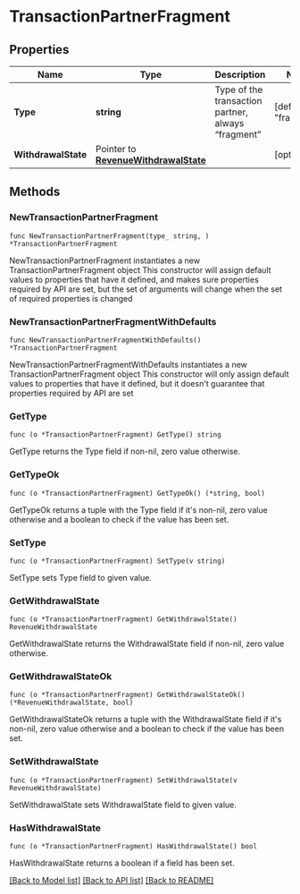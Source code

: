 # TransactionPartnerFragment

## Properties

Name | Type | Description | Notes
------------ | ------------- | ------------- | -------------
**Type** | **string** | Type of the transaction partner, always “fragment” | [default to "fragment"]
**WithdrawalState** | Pointer to [**RevenueWithdrawalState**](RevenueWithdrawalState.md) |  | [optional] 

## Methods

### NewTransactionPartnerFragment

`func NewTransactionPartnerFragment(type_ string, ) *TransactionPartnerFragment`

NewTransactionPartnerFragment instantiates a new TransactionPartnerFragment object
This constructor will assign default values to properties that have it defined,
and makes sure properties required by API are set, but the set of arguments
will change when the set of required properties is changed

### NewTransactionPartnerFragmentWithDefaults

`func NewTransactionPartnerFragmentWithDefaults() *TransactionPartnerFragment`

NewTransactionPartnerFragmentWithDefaults instantiates a new TransactionPartnerFragment object
This constructor will only assign default values to properties that have it defined,
but it doesn't guarantee that properties required by API are set

### GetType

`func (o *TransactionPartnerFragment) GetType() string`

GetType returns the Type field if non-nil, zero value otherwise.

### GetTypeOk

`func (o *TransactionPartnerFragment) GetTypeOk() (*string, bool)`

GetTypeOk returns a tuple with the Type field if it's non-nil, zero value otherwise
and a boolean to check if the value has been set.

### SetType

`func (o *TransactionPartnerFragment) SetType(v string)`

SetType sets Type field to given value.


### GetWithdrawalState

`func (o *TransactionPartnerFragment) GetWithdrawalState() RevenueWithdrawalState`

GetWithdrawalState returns the WithdrawalState field if non-nil, zero value otherwise.

### GetWithdrawalStateOk

`func (o *TransactionPartnerFragment) GetWithdrawalStateOk() (*RevenueWithdrawalState, bool)`

GetWithdrawalStateOk returns a tuple with the WithdrawalState field if it's non-nil, zero value otherwise
and a boolean to check if the value has been set.

### SetWithdrawalState

`func (o *TransactionPartnerFragment) SetWithdrawalState(v RevenueWithdrawalState)`

SetWithdrawalState sets WithdrawalState field to given value.

### HasWithdrawalState

`func (o *TransactionPartnerFragment) HasWithdrawalState() bool`

HasWithdrawalState returns a boolean if a field has been set.


[[Back to Model list]](../README.md#documentation-for-models) [[Back to API list]](../README.md#documentation-for-api-endpoints) [[Back to README]](../README.md)


